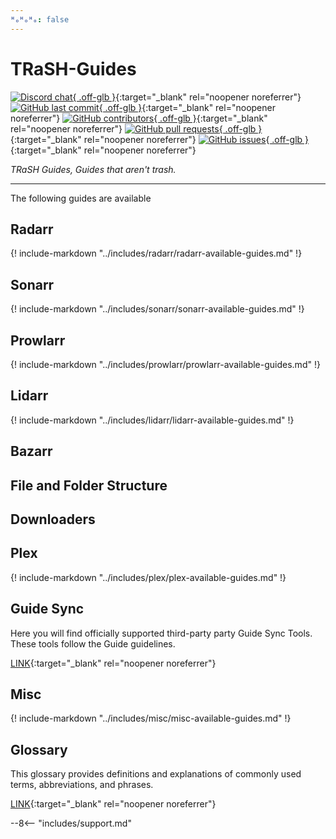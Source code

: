 ```yaml
---
ᴴₒᴴₒᴴₒ: false
---
```


# TRaSH-Guides

[![Discord chat](https://img.shields.io/discord/492590071455940612?style=for-the-badge&color=4051B5&logo=discord){ .off-glb }](https://trash-guides.info/discord){:target="\_blank" rel="noopener noreferrer"}
[![GitHub last commit](https://img.shields.io/github/last-commit/TRaSH-Guides/Guides?color=4051B5&label=Last%20Update&style=flat-square){ .off-glb }](https://github.com/TRaSH-Guides/Guides/commits/master){:target="\_blank" rel="noopener noreferrer"}
[![GitHub contributors](https://img.shields.io/github/contributors/TRaSH-Guides/Guides?color=4051B5&style=flat-square){ .off-glb }](https://github.com/TRaSH-Guides/Guides/graphs/contributors){:target="\_blank" rel="noopener noreferrer"}
[![GitHub pull requests](https://img.shields.io/github/issues-pr/TRaSH-Guides/Guides?color=4051B5&style=flat-square){ .off-glb }](https://github.com/TRaSH-Guides/Guides/pulls){:target="\_blank" rel="noopener noreferrer"}
[![GitHub issues](https://img.shields.io/github/issues/TRaSH-Guides/Guides?color=4051B5&style=flat-square){ .off-glb }](https://github.com/TRaSH-Guides/Guides/issues){:target="\_blank" rel="noopener noreferrer"}

_TRaSH Guides, Guides that aren't trash._

---

The following guides are available

## Radarr

{! include-markdown "../includes/radarr/radarr-available-guides.md" !}

## Sonarr

{! include-markdown "../includes/sonarr/sonarr-available-guides.md" !}

## Prowlarr

{! include-markdown "../includes/prowlarr/prowlarr-available-guides.md" !}

## Lidarr

{! include-markdown "../includes/lidarr/lidarr-available-guides.md" !}

## Bazarr

## File and Folder Structure

## Downloaders

## Plex

{! include-markdown "../includes/plex/plex-available-guides.md" !}

## Guide Sync

Here you will find officially supported third-party party Guide Sync Tools. These tools follow the Guide guidelines.

[LINK](/Guide-Sync/){:target="\_blank" rel="noopener noreferrer"}

## Misc

{! include-markdown "../includes/misc/misc-available-guides.md" !}

## Glossary

This glossary provides definitions and explanations of commonly used terms, abbreviations, and phrases.

[LINK](/Glossary/){:target="\_blank" rel="noopener noreferrer"}

--8<-- "includes/support.md"
